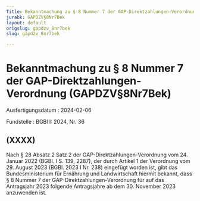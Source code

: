 ```yaml
---
Title: Bekanntmachung zu § 8 Nummer 7 der GAP-Direktzahlungen-Verordnung
jurabk: GAPDZV§8Nr7Bek
layout: default
origslug: gapdzv_8nr7bek
slug: gapdzv_8nr7bek

---
```


# Bekanntmachung zu § 8 Nummer 7 der GAP-Direktzahlungen-Verordnung (GAPDZV§8Nr7Bek)

Ausfertigungsdatum
:   2024-02-06

Fundstelle
:   BGBl I: 2024, Nr. 36


## (XXXX)

Nach § 28 Absatz 2 Satz 2 der GAP-Direktzahlungen-Verordnung vom 24. Januar 2022 (BGBl. I S. 139, 2287), der durch Artikel 1 der Verordnung vom 29. August 2023 (BGBl. 2023 I Nr. 238) eingefügt worden ist, gibt das Bundesministerium für Ernährung und Landwirtschaft hiermit bekannt, dass § 8 Nummer 7 der GAP-Direktzahlungen-Verordnung für auf das Antragsjahr 2023 folgende Antragsjahre ab dem 30. November 2023 anzuwenden ist.

